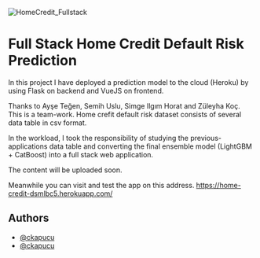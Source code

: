 ![HomeCredit_Fullstack](https://user-images.githubusercontent.com/9140821/134868371-a057da34-c6ff-4d93-8bf2-91a105d36e17.PNG)

# Full Stack Home Credit Default Risk Prediction

In this project I have deployed a prediction model to the cloud (Heroku) by using Flask on backend and VueJS on frontend.

Thanks to Ayşe Teğen, Semih Uslu, Simge Ilgım Horat and Züleyha Koç. This is a team-work. Home crefit default risk dataset consists of several data table in csv format.

In the workload, I took the responsibility of studying the previous-applications data table and converting the final ensemble model (LightGBM + CatBoost) into a full stack web application.

The content will be uploaded soon.

Meanwhile you can visit and test the app on this address.
https://home-credit-dsmlbc5.herokuapp.com/

## Authors

- [@ckapucu](https://www.github.com/ckapucu)
- [@ckapucu](https://www.github.com/ckapucu)
